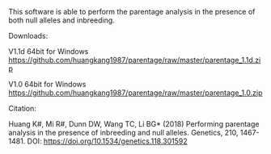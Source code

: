 This software is able to perform the parentage analysis in the presence of both null alleles and inbreeding. 

Downloads:

V1.1d 64bit for Windows
https://github.com/huangkang1987/parentage/raw/master/parentage_1.1d.zip

V1.0 64bit for Windows
https://github.com/huangkang1987/parentage/raw/master/parentage_1.0.zip

Citation:

Huang K#, Mi R#, Dunn DW, Wang TC, Li BG* (2018) Performing parentage analysis in the presence of inbreeding and null alleles. Genetics, 210, 1467-1481. DOI: https://doi.org/10.1534/genetics.118.301592

